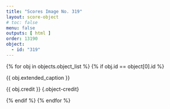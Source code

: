 ```yaml
---
title: "Scores Image No. 319"
layout: score-object
# toc: false
menu: false
outputs: [ html ]
order: 13190
object:
  - id: "319"
---
```


{% for obj in objects.object_list %}
{% if obj.id == object[0].id %}

{{ obj.extended_caption }}

{{ obj.credit }} {.object-credit}

{% endif %}
{% endfor %}
